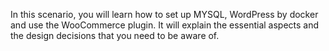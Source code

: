 In this scenario, you will learn how to set up MYSQL, WordPress by docker and use the WooCommerce plugin. It will explain the essential aspects and the design decisions that you need to be aware of.